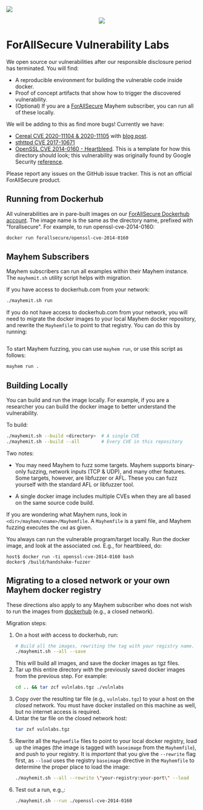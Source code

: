 ![](https://github.com/forallsecure/vulnerabilitieslab/workflows/Published%20on%20Dockerhub/badge.svg)

<p align="center">
 <img src="https://github.com/forallsecure/vulnerabilitieslab/blob/master/_images/mayhem.png">
</p>

# ForAllSecure Vulnerability Labs

We open source our vulnerabilities after our responsible disclosure
period has terminated. You will find:

 * A reproducible environment for building the vulnerable code inside
   docker.
 * Proof of concept artifacts that show how to trigger the discovered
   vulnerability.
 * (Optional) If you are a [ForAllSecure](https://forallsecure.com) Mayhem subscriber, you can
   run all of these locally.

We will be adding to this as find more bugs! Currently we have:

 * [Cereal CVE 2020-11104 & 2020-11105](https://github.com/ForAllSecure/VulnerabilitiesLab/tree/master/cereal-cve-2020-11104-11105)
   with [blog post](https://blog.forallsecure.com/uncovering-memory-leak-vulnerabilities-in-cereal-cve-2020-11104-cve-2020-11105?hs_preview=lcTktONj-29679519177).
 * [sthttpd CVE 2017-10671](https://github.com/ForAllSecure/VulnerabilitiesLab/tree/master/sthttpd-cve-2017-10671)
 * [OpenSSL CVE 2014-0160 - Heartbleed](https://github.com/ForAllSecure/VulnerabilitiesLab/tree/master/openssl-cve-2014-0160).
   This is a template for how this directory should look; this
   vulnerability was originally found by Google Security [reference](https://heartbleed.com/).

Please report any issues on the GitHub issue tracker. This is not an
official ForAllSecure product.

## Running from Dockerhub

All vulnerabilities are in pare-built images on our [ForAllSecure
Dockerhub account](https://hub.docker.com/orgs/forallsecure). The
image name is the same as the directory name, prefixed with
"forallsecure".  For example, to run openssl-cve-2014-0160:
```bash
docker run forallsecure/openssl-cve-2014-0160
```

## Mayhem Subscribers

Mayhem subscribers can run all examples within their Mayhem
instance. The `mayhemit.sh` utility script helps with migration.


If you have access to dockerhub.com from your network:
```bash
./mayhemit.sh run
```

If you do not have access to dockerhub.com from your network, you will
need to migrate the docker images to your local Mayhem docker
repository, and rewrite the `Mayhemfile` to point to that registry.
You can do this by running:
```bash
```

To start Mayhem fuzzing, you can use `mayhem run`, or use this script
as follows:

```bash
mayhem run .
```


## Building Locally

You can build and run the image locally. For example, if you are a
researcher you can build the docker image to better understand the
vulnerability.

To build:
```bash
./mayhemit.sh --build <directory>  # A single CVE
./mayhemit.sh --build --all        # Every CVE in this repository
```

Two notes:
  *  You may need Mayhem to fuzz some targets. Mayhem supports
  binary-only fuzzing, network inputs (TCP & UDP), and many other
  features.  Some targets, however, are libfuzzer or AFL.  These you
  can fuzz yourself with the standard AFL or libfuzzer tool.

  * A single docker image includes multiple CVEs when they are all
    based on the same source code build.

If you are wondering what Mayhem runs, look in
`<dir>/mayhem/<name>/Mayhemfile`. A `Mayhemfile` is a yaml file, and
Mayhem fuzzing executes the `cmd` as given.

You always can run the vulnerable program/target locally. Run the
docker image, and look at the associated `cmd`. E.g., for heartbleed,
do:
```
host$ docker run -ti openssl-cve-2014-0160 bash
docker$ /build/handshake-fuzzer
```

## Migrating to a closed network or your own Mayhem docker registry

These directions also apply to any Mayhem subscriber who does not wish
to run the images from  [dockerhub](https://docker.com) (e.g., a
closed network).

Migration steps:

  1. On a host *with* access to dockerhub, run:
     ```bash
     # Build all the images, rewriting the tag with your registry name.
     ./mayhemit.sh --all --save
     ```
     This will build all images, and save the docker images as tgz files.
  2. Tar up this entire directory *with* the previously saved docker
     images from the previous step. For example:
     ```bash
     cd .. && tar zcf vulnlabs.tgz ./vulnlabs
     ```
  3. Copy over the resulting tar file (e.g., `vulnlabs.tgz`) to your
     a host on the *closed* network. You must have docker installed on
     this machine as well, but no internet access is required.
  4. Untar the tar file on the closed network host:
     ```bash
     tar zxf vulnlabs.tgz
     ```
  4. Rewrite all the `Mayhemfile` files to point to your local docker
     registry, load up the images (the image is tagged with
     `baseimage` from the `Mayhemfile`), and push to your registry. It
     is *important* that you give the `--rewrite` flag first, as
     `--load` uses the registry `baseimage` directive in the
     `Mayhemfile` to determine the proper place to load the image:
     ```bash
     ./mayhemit.sh --all --rewrite \"your-registry:your-port\" --load
     ```
  5. Test out a run, e.g.,:
     ```bash
     ./mayhemit.sh --run ./openssl-cve-2014-0160
     ```
